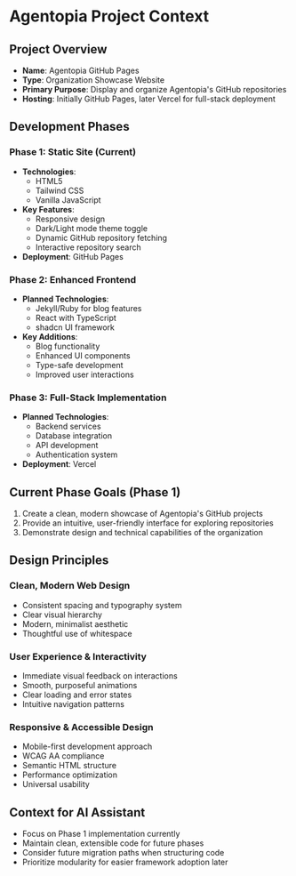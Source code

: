 # Agentopia Project Context

## Project Overview
- **Name**: Agentopia GitHub Pages
- **Type**: Organization Showcase Website
- **Primary Purpose**: Display and organize Agentopia's GitHub repositories
- **Hosting**: Initially GitHub Pages, later Vercel for full-stack deployment

## Development Phases

### Phase 1: Static Site (Current)
- **Technologies**:
  - HTML5
  - Tailwind CSS
  - Vanilla JavaScript
- **Key Features**:
  - Responsive design
  - Dark/Light mode theme toggle
  - Dynamic GitHub repository fetching
  - Interactive repository search
- **Deployment**: GitHub Pages

### Phase 2: Enhanced Frontend
- **Planned Technologies**:
  - Jekyll/Ruby for blog features
  - React with TypeScript
  - shadcn UI framework
- **Key Additions**:
  - Blog functionality
  - Enhanced UI components
  - Type-safe development
  - Improved user interactions

### Phase 3: Full-Stack Implementation
- **Planned Technologies**:
  - Backend services
  - Database integration
  - API development
  - Authentication system
- **Deployment**: Vercel

## Current Phase Goals (Phase 1)
1. Create a clean, modern showcase of Agentopia's GitHub projects
2. Provide an intuitive, user-friendly interface for exploring repositories
3. Demonstrate design and technical capabilities of the organization

## Design Principles
### Clean, Modern Web Design
- Consistent spacing and typography system
- Clear visual hierarchy
- Modern, minimalist aesthetic
- Thoughtful use of whitespace

### User Experience & Interactivity
- Immediate visual feedback on interactions
- Smooth, purposeful animations
- Clear loading and error states
- Intuitive navigation patterns

### Responsive & Accessible Design
- Mobile-first development approach
- WCAG AA compliance
- Semantic HTML structure
- Performance optimization
- Universal usability

## Context for AI Assistant
- Focus on Phase 1 implementation currently
- Maintain clean, extensible code for future phases
- Consider future migration paths when structuring code
- Prioritize modularity for easier framework adoption later